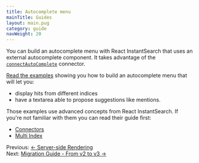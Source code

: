 ```yaml
---
title: Autocomplete menu
mainTitle: Guides
layout: main.pug
category: guide
navWeight: 20
---
```


You can build an autocomplete menu with React InstantSearch that uses an external autocomplete component. It takes advantage of the [`connectAutoComplete`](connectors/connectAutoComplete.html) connector.

[Read the examples](https://github.com/algolia/react-instantsearch/tree/master/packages/react-instantsearch/examples/autocomplete)
showing you how to build an autocomplete menu that will let you:

* display hits from different indices
* have a textarea able to propose suggestions like mentions.

Those examples use advanced concepts from React InstantSearch. If you're not familiar with
them you can read their guide first:

* [Connectors](guide/Connectors.html)
* [Multi Index](guide/Multi_index.html)

<div class="guide-nav">
    <div class="guide-nav-left">
        Previous: <a href="guide/Server-side_rendering.html">← Server-side Rendering</a>
    </div>
    <div class="guide-nav-right">
        Next: <a href="guide/Migration_guide_v3.html">Migration Guide - From v2 to v3 →</a>
    </div>
</div>
